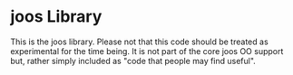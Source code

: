 # joos Library

This is the joos library.  Please not that this code should be treated as experimental for the time being.  It is not part of the core joos OO support but, rather simply included as "code that people may find useful".
